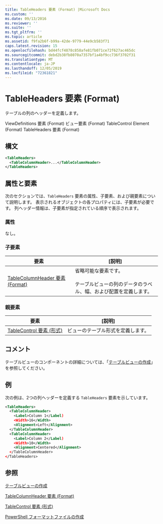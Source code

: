 ```yaml
---
title: TableHeaders 要素 (Format) |Microsoft Docs
ms.custom: ''
ms.date: 09/13/2016
ms.reviewer: ''
ms.suite: ''
ms.tgt_pltfrm: ''
ms.topic: article
ms.assetid: f9fa2b6f-b99a-42de-9779-44e9cb583f71
caps.latest.revision: 15
ms.openlocfilehash: bd44fcf4878c858afe81fb071ce72f627ac465dc
ms.sourcegitcommit: debd2b38fb8070a7357bf1a4bf9cc736f3702f31
ms.translationtype: MT
ms.contentlocale: ja-JP
ms.lasthandoff: 12/05/2019
ms.locfileid: "72361821"
---
```

# <a name="tableheaders-element-format"></a>TableHeaders 要素 (Format)

テーブルの列のヘッダーを定義します。

ViewDefinitions 要素 (Format) ビュー要素 (Format) TableControl Element (Format) TableHeaders 要素 (Format)

## <a name="syntax"></a>構文

```xml
<TableHeaders>
  <TableColumnHeader>...</TableColumnHeader>
</TableHeaders>

```

## <a name="attributes-and-elements"></a>属性と要素

次のセクションでは、`TableHeaders` 要素の属性、子要素、および親要素について説明します。 表示されるオブジェクトの各プロパティには、子要素が必要です。 列ヘッダー情報は、子要素が指定されている順序で表示されます。

### <a name="attributes"></a>属性

なし。

### <a name="child-elements"></a>子要素

|要素|[説明]|
|-------------|-----------------|
|[TableColumnHeader 要素 (Format)](./tablecolumnheader-element-format.md)|省略可能な要素です。<br /><br /> テーブルビューの列のデータのラベル、幅、および配置を定義します。|

### <a name="parent-elements"></a>親要素

|要素|[説明]|
|-------------|-----------------|
|[TableControl 要素 (形式)](./tablecontrol-element-format.md)|ビューのテーブル形式を定義します。|

## <a name="remarks"></a>コメント

テーブルビューのコンポーネントの詳細については、「[テーブルビューの作成](./creating-a-table-view.md)」を参照してください。

## <a name="example"></a>例

次の例は、2つの列ヘッダーを定義する `TableHeaders` 要素を示しています。

```xml
<TableHeaders>
  <TableColumnHeader>
    <Label>Column 1</Label)
    <Width>16</Width>
    <Alignment>Left</Alignment>
  </TableColumnHeader>
  <TableColumnHeader>
    <Label>Column 2</Label)
    <Width>10</Width>
    <Alignment>Centered</Alignment>
  </TableColumnHeader>
</TableHeaders>
```

## <a name="see-also"></a>参照

[テーブルビューの作成](./creating-a-table-view.md)

[TableColumnHeader 要素 (Format)](./tablecolumnheader-element-format.md)

[TableControl 要素 (形式)](./tablecontrol-element-format.md)

[PowerShell フォーマットファイルの作成](./writing-a-powershell-formatting-file.md)
